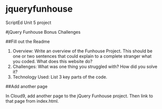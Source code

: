 # jqueryfunhouse
ScriptEd Unit 5 project

#jQuery Funhouse Bonus Challenges

##Fill out the Readme

1. Overview: Write an overview of the Funhouse Project. This should be one or two sentences that could explain to a complete stranger what you coded. What does this website do?
2. Challenges: What was one thing you struggled with? How did you solve it?
3. Technology Used: List 3 key parts of the code. 

##Add another page

In Cloud9, add another page to the jQuery Funhouse project. Then link to that page from index.html.

